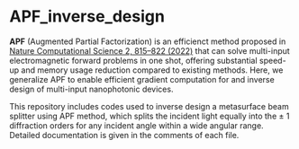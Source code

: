# APF_inverse_design

**APF** (Augmented Partial Factorization) is an efficienct method proposed in [Nature Computational Science 2, 815–822 (2022)](https://www.nature.com/articles/s43588-022-00370-6) that can solve multi-input electromagnetic forward problems in one shot, offering substantial speed-up and memory usage reduction compared to existing methods. Here, we generalize APF to enable efficient gradient computation for and inverse design of multi-input nanophotonic devices.

This repository includes codes used to inverse design a metasurface beam splitter using APF method, which splits the incident light equally into the $\pm$ 1 diffraction orders for any incident angle within a wide angular range. Detailed documentation is given in the comments of each file.
